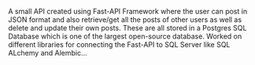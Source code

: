 A small API created using Fast-API Framework where the user can post in JSON format and also retrieve/get all the posts of other users as well as delete and update their own posts. These are all stored in a Postgres 
SQL Database which is one of the largest open-source database. Worked on different libraries for connecting the Fast-API to SQL Server like SQL ALchemy and Alembic...
